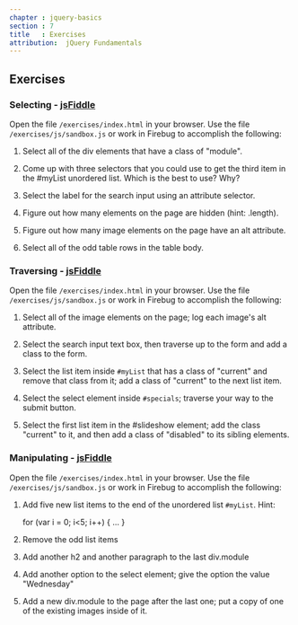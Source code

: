 ```yaml
---
chapter : jquery-basics
section : 7
title   : Exercises
attribution:  jQuery Fundamentals
---
```

## Exercises

### Selecting - [jsFiddle](http://jsfiddle.net/gh/get/jquery/edge/mklabs/web-learn-jquery-com//tree/fiddles/code/fiddles/selecting)

Open the file `/exercises/index.html` in your browser. 
Use the file `/exercises/js/sandbox.js` or work in Firebug to accomplish the following:

1.	Select all of the div elements that have a class of "module".

2.	Come up with three selectors that you could use to get the third item in the #myList unordered list. Which is the best to use? Why?

3.	Select the label for the search input using an attribute selector.

4.	Figure out how many elements on the page are hidden (hint: .length).

5.	Figure out how many image elements on the page have an alt attribute.

6.	Select all of the odd table rows in the table body.

### Traversing - [jsFiddle](http://jsfiddle.net/gh/get/jquery/edge/mklabs/web-learn-jquery-com//tree/fiddles/code/fiddles/traversing)

Open the file `/exercises/index.html` in your browser. Use the file `/exercises/js/sandbox.js` or work in Firebug to accomplish the following:

1.	Select all of the image elements on the page; log each image's alt attribute.

2.	Select the search input text box, then traverse up to the form and add a class to the form.

3.	Select the list item inside `#myList` that has a class of "current" and remove that class from it; add a class of "current" to the next list item.

4.	Select the select element inside `#specials`; traverse your way to the submit button.

5.	Select the first list item in the #slideshow element; add the class "current" to it, and then add a class of "disabled" to its sibling elements.

### Manipulating - [jsFiddle](http://jsfiddle.net/gh/get/jquery/edge/mklabs/web-learn-jquery-com//tree/fiddles/code/fiddles/manipulating)

Open the file `/exercises/index.html` in your browser. Use the file `/exercises/js/sandbox.js` or work in Firebug to accomplish the following:

1.	Add five new list items to the end of the unordered list `#myList`. Hint:

    for (var i = 0; i&lt;5; i++) { ... }

2.	Remove the odd list items

3. 	Add another h2 and another paragraph to the last div.module

4.	Add another option to the select element; give the option the value "Wednesday"

5.	Add a new div.module to the page after the last one; put a copy of one of the existing images inside of it.